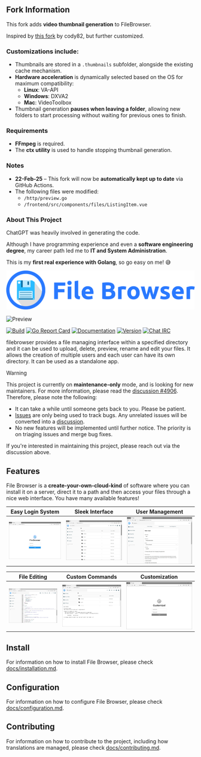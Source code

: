 <h2>Fork Information</h2>

<p>This fork adds <strong>video thumbnail generation</strong> to FileBrowser.</p>

<p>Inspired by <a href="https://github.com/cody82/filebrowser/tree/videopreview">this fork</a> by cody82, but further customized.</p>

<h3>Customizations include:</h3>
<ul>
  <li>Thumbnails are stored in a <code>.thumbnails</code> subfolder, alongside the existing cache mechanism.</li>
  <li><strong>Hardware acceleration</strong> is dynamically selected based on the OS for maximum compatibility:
    <ul>
      <li><strong>Linux</strong>: VA-API</li>
      <li><strong>Windows</strong>: DXVA2</li>
      <li><strong>Mac</strong>: VideoToolbox</li>
    </ul>
  </li>
  <li>Thumbnail generation <strong>pauses when leaving a folder</strong>, allowing new folders to start processing without waiting for previous ones to finish.</li>
</ul>

<h3>Requirements</h3>
<ul>
  <li><strong>FFmpeg</strong> is required.</li>
  <li>The <strong>ctx utility</strong> is used to handle stopping thumbnail generation.</li>
</ul>

<h3>Notes</h3>
<ul>
  <li><strong>22-Feb-25</strong> – This fork will now be <strong>automatically kept up to date</strong> via GitHub Actions.</li>
  <li>The following files were modified:
    <ul>
      <li><code>/http/preview.go</code></li>
      <li><code>/frontend/src/components/files/ListingItem.vue</code></li>
    </ul>
  </li>
</ul>

<h3>About This Project</h3>
<p>ChatGPT was heavily involved in generating the code.</p>
<p>Although I have programming experience and even a <strong>software engineering degree</strong>, my career path led me to <strong>IT and System Administration</strong>.</p>
<p>This is my <strong>first real experience with Golang</strong>, so go easy on me! 😅</p>


<p align="center">
  <img src="https://raw.githubusercontent.com/filebrowser/logo/master/banner.png" width="550"/>
</p>

![Preview](https://user-images.githubusercontent.com/5447088/50716739-ebd26700-107a-11e9-9817-14230c53efd2.gif)

[![Build](https://github.com/filebrowser/filebrowser/actions/workflows/main.yaml/badge.svg)](https://github.com/filebrowser/filebrowser/actions/workflows/main.yaml)
[![Go Report Card](https://goreportcard.com/badge/github.com/filebrowser/filebrowser?style=flat-square)](https://goreportcard.com/report/github.com/filebrowser/filebrowser)
[![Documentation](https://img.shields.io/badge/godoc-reference-blue.svg?style=flat-square)](http://godoc.org/github.com/filebrowser/filebrowser)
[![Version](https://img.shields.io/github/release/filebrowser/filebrowser.svg?style=flat-square)](https://github.com/filebrowser/filebrowser/releases/latest)
[![Chat IRC](https://img.shields.io/badge/freenode-%23filebrowser-blue.svg?style=flat-square)](http://webchat.freenode.net/?channels=%23filebrowser)

filebrowser provides a file managing interface within a specified directory and it can be used to upload, delete, preview, rename and edit your files. It allows the creation of multiple users and each user can have its own directory. It can be used as a standalone app.

> [!WARNING]
>
> This project is currently on **maintenance-only** mode, and is looking for new maintainers. For more information, please read the [discussion #4906](https://github.com/filebrowser/filebrowser/discussions/4906). Therefore, please note the following:
>
> - It can take a while until someone gets back to you. Please be patient.
> - [Issues][issues] are only being used to track bugs. Any unrelated issues will be converted into a [discussion][discussions].
> - No new features will be implemented until further notice. The priority is on triaging issues and merge bug fixes.
> 
> If you're interested in maintaining this project, please reach out via the discussion above.

[issues]: https://github.com/filebrowser/filebrowser/issues
[discussions]: https://github.com/filebrowser/filebrowser/discussions

## Features

File Browser is a **create-your-own-cloud-kind** of software where you can install it on a server, direct it to a path and then access your files through a nice web interface. You have many available features!

|    Easy Login System     |     Sleek Interface      |     User Management      |
| :----------------------: | :----------------------: | :----------------------: |
| ![](./docs/assets/1.jpg) | ![](./docs/assets/2.jpg) | ![](./docs/assets/3.jpg) |


|       File Editing       |     Custom Commands      |      Customization       |
| :----------------------: | :----------------------: | :----------------------: |
| ![](./docs/assets/4.jpg) | ![](./docs/assets/5.jpg) | ![](./docs/assets/6.jpg) |


## Install

For information on how to install File Browser, please check [docs/installation.md](./docs/installation.md).

## Configuration

For information on how to configure File Browser, please check [docs/configuration.md](./docs/configuration.md).

## Contributing

For information on how to contribute to the project, including how translations are managed, please check [docs/contributing.md](./docs/contributing.md).
